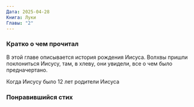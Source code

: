 ```yaml
---
Дата: 2025-04-28
Книга: Луки
Главы: "2"
---
```

### Кратко о чем прочитал
В этой главе описывается история рождения Иисуса. Волхвы пришли поклониться Иисусу, там, в хлеву, они увидели, все о чем было предначертано.

Когда Иисусу было 12 лет родители Иисуса

### Понравившийся стих


